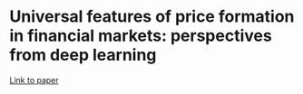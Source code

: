# Universal features of price formation in financial markets: perspectives from deep learning
[Link to paper](https://www.tandfonline.com/doi/full/10.1080/14697688.2019.1622295)
